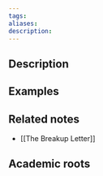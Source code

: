 ```yaml
---
tags: 
aliases: 
description:
---
```


## Description


## Examples 


## Related notes 
- [[The Breakup Letter]]

## Academic roots

